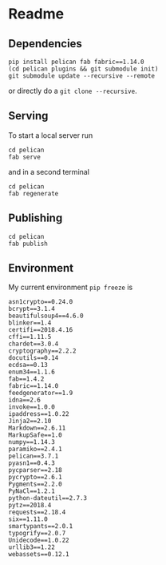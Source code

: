 # Readme

## Dependencies

    pip install pelican fab fabric==1.14.0
    (cd pelican plugins && git submodule init)
    git submodule update --recursive --remote

or directly do a `git clone --recursive`.

## Serving
To start a local server run

    cd pelican
    fab serve

and in a second terminal

    cd pelican
    fab regenerate

## Publishing

    cd pelican
    fab publish

## Environment

My current environment `pip freeze` is

    asn1crypto==0.24.0
    bcrypt==3.1.4
    beautifulsoup4==4.6.0
    blinker==1.4
    certifi==2018.4.16
    cffi==1.11.5
    chardet==3.0.4
    cryptography==2.2.2
    docutils==0.14
    ecdsa==0.13
    enum34==1.1.6
    fab==1.4.2
    fabric==1.14.0
    feedgenerator==1.9
    idna==2.6
    invoke==1.0.0
    ipaddress==1.0.22
    Jinja2==2.10
    Markdown==2.6.11
    MarkupSafe==1.0
    numpy==1.14.3
    paramiko==2.4.1
    pelican==3.7.1
    pyasn1==0.4.3
    pycparser==2.18
    pycrypto==2.6.1
    Pygments==2.2.0
    PyNaCl==1.2.1
    python-dateutil==2.7.3
    pytz==2018.4
    requests==2.18.4
    six==1.11.0
    smartypants==2.0.1
    typogrify==2.0.7
    Unidecode==1.0.22
    urllib3==1.22
    webassets==0.12.1